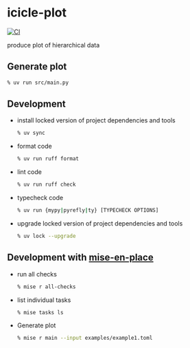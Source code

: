 # icicle-plot
[![CI](https://github.com/yangm2/icicle-plot/actions/workflows/ci.yml/badge.svg?branch=main&event=push)](https://github.com/yangm2/icicle-plot/actions/workflows/ci.yml)

produce plot of hierarchical data

## Generate plot
```sh
% uv run src/main.py
```

## Development

- install locked version of project dependencies and tools
  ```sh
  % uv sync
  ```
- format code
  ```sh
  % uv run ruff format
  ```
- lint code
  ```sh
  % uv run ruff check
  ```
- typecheck code
  ```sh
  % uv run {mypy|pyrefly|ty} [TYPECHECK OPTIONS]
  ```
- upgrade locked version of project dependencies and tools
  ``` sh
  % uv lock --upgrade
  ```

## Development with [mise-en-place](https://mise.jdx.dev)

- run all checks
  ```sh
  % mise r all-checks
  ```
- list individual tasks
  ```sh
  % mise tasks ls
  ```
- Generate plot
  ```sh
  % mise r main --input examples/example1.toml
  ```